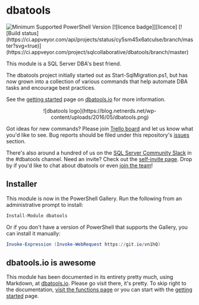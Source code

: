 # dbatools
<img src="https://camo.githubusercontent.com/8a859030e83bd44826807447bca2767c20f19121/68747470733a2f2f696d672e736869656c64732e696f2f62616467652f506f7765725368656c6c2d332e302d626c75652e737667" alt="Minimum Supported PowerShell Version" data-canonical-src="https://img.shields.io/badge/PowerShell-3.0-blue.svg" style="max-width:100%;">
[![licence badge]][licence]
[![Build status](https://ci.appveyor.com/api/projects/status/cy5sm45x6atculse/branch/master?svg=true)](https://ci.appveyor.com/project/sqlcollaborative/dbatools/branch/master)

[licence badge]:https://img.shields.io/badge/License-GPL%20v3-blue.svg
[stars badge]:https://img.shields.io/github/stars/sqlcollaborative/dbatools.svg
[forks badge]:https://img.shields.io/github/forks/sqlcollaborative/dbatools.svg
[issues badge]:https://img.shields.io/github/issues/sqlcollaborative/dbatools.svg

[licence]:https://github.com/sqlcollaborative/dbatools/blob/master/LICENSE.txt
[stars]:https://github.com/sqlcollaborative/dbatools/stargazers
[forks]:https://github.com/sqlcollaborative/dbatools/network
[issues]:https://github.com/sqlcollaborative/dbatools/issues 

This module is a SQL Server DBA's best friend.

The dbatools project initially started out as Start-SqlMigration.ps1, but has now grown into a collection of various commands that help automate DBA tasks and encourage best practices.

See the [getting started](https://dbatools.io/getting-started) page on [dbatools.io](https://dbatools.io) for more information.

<center>![dbatools logo](https://blog.netnerds.net/wp-content/uploads/2016/05/dbatools.png)</center>

Got ideas for new commands? Please join [Trello board](https://dbatools.io/trello) and let us know what you'd like to see. Bug reports should be filed under this repository's [issues](https://github.com/sqlcollaborative/dbatools/issues) section.

There's also around a hundred of us on the [SQL Server Community Slack](https://sqlcommunity.slack.com) in the #dbatools channel. Need an invite? Check out the [self-invite page](https://dbatools.io/slack/). Drop by if you'd like to chat about dbatools or even [join the team](https://dbatools.io/team)!

## Installer
This module is now in the PowerShell Gallery. Run the following from an administrative prompt to install:
```powershell
Install-Module dbatools
```

Or if you don't have a version of PowerShell that supports the Gallery, you can install it manually:
```powershell
Invoke-Expression (Invoke-WebRequest https://git.io/vn1hQ)
```


## dbatools.io is awesome
This module has been documented in its entirety pretty much, using Markdown, at [dbatools.io](https://dbatools.io). Please go visit there, it's pretty. To skip right to the documentation, [visit the functions page](https://dbatools.io/functions/) or you can start with the [getting started](https://dbatools.io/getting-started/) page.
